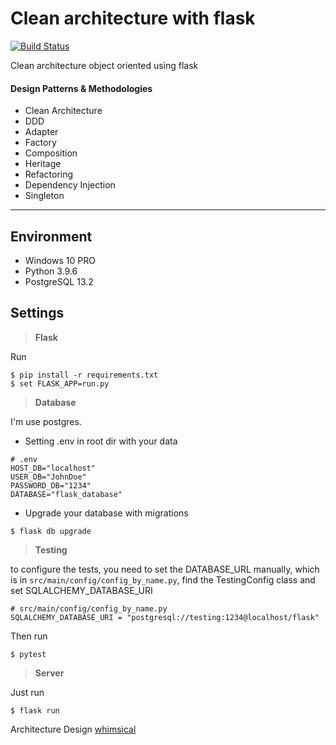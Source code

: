 # Clean architecture with flask

[![Build Status](https://app.travis-ci.com/vineboneto/flask_clean_code.svg?branch=main)](https://app.travis-ci.com/vineboneto/flask_clean_code)

Clean architecture object oriented using flask

#### Design Patterns & Methodologies

-   Clean Architecture
-   DDD
-   Adapter
-   Factory
-   Composition
-   Heritage
-   Refactoring
-   Dependency Injection
-   Singleton

---

## Environment

-   Windows 10 PRO
-   Python 3.9.6
-   PostgreSQL 13.2

## Settings

> **Flask**

Run

```shell
$ pip install -r requirements.txt
$ set FLASK_APP=run.py
```

> **Database**

I'm use postgres.

-   Setting .env in root dir with your data

```shell
# .env
HOST_DB="localhost"
USER_DB="JohnDoe"
PASSWORD_DB="1234"
DATABASE="flask_database"
```

-   Upgrade your database with migrations

```shell
$ flask db upgrade
```

> **Testing**

to configure the tests, you need to set the DATABASE_URL manually, which is in `src/main/config/config_by_name.py`, find the TestingConfig class and set SQLALCHEMY_DATABASE_URI

```shell
# src/main/config/config_by_name.py
SQLALCHEMY_DATABASE_URI = "postgresql://testing:1234@localhost/flask"
```

Then run

```shell
$ pytest
```

> **Server**

Just run

```shell
$ flask run
```

Architecture Design [whimsical](https://whimsical.com/flask-cleancode-7oCzG2cZKzQmo4eyTpwfVb)
